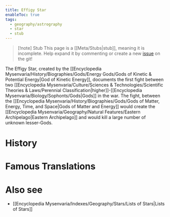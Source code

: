 ```yaml
---
title: Effigy Star
enableToc: true
tags:
  - geography/astrography
  - star
  - stub
---
```


> [!note] Stub
> This page is a [[Meta/Stubs|stub]], meaning it is incomplete. Help expand it by commenting or create a new [issue](https://github.com/RagtimeGal/quartz--encyclopedia-mysenvaria/issues/new/choose) on the git!

The Effigy Star, created by the [[Encyclopedia Mysenvaria/History/Biographies/Gods/Energy Gods/Gods of Kinetic & Potential Energy|God of Kinetic Energy]], documents the first fight between two [[Encyclopedia Mysenvaria/Culture/Sciences & Technologies/Scientific Theories & Laws/Perennial Classification|higher]]-[[Encyclopedia Mysenvaria/Biology/Sophonts/Gods|Gods]] in the war. The fight, between the [[Encyclopedia Mysenvaria/History/Biographies/Gods/Gods of Matter, Energy, Time, and Space|Gods of Matter and Energy]] would create the [[Encyclopedia Mysenvaria/Geography/Natural Features/Eastern Archipelago|Eastern Archipelago]] and would kill a large number of unknown lesser-Gods.
# History

# Famous Translations

# Also see
- [[Encyclopedia Mysenvaria/Indexes/Geography/Stars/Lists of Stars|Lists of Stars]]
